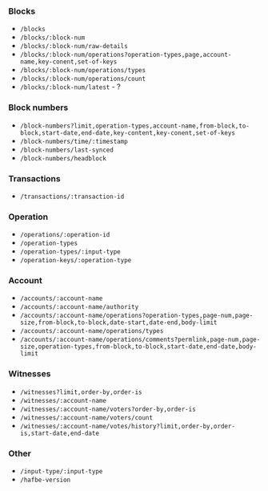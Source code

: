 ### Blocks
* `/blocks`
* `/blocks/:block-num`
* `/blocks/:block-num/raw-details`
* `/blocks/:block-num/operations?operation-types,page,account-name,key-conent,set-of-keys`
* `/blocks/:block-num/operations/types`
* `/blocks/:block-num/operations/count`
* `/blocks/:block-num/latest` - ?

### Block numbers
* `/block-numbers?limit,operation-types,account-name,from-block,to-block,start-date,end-date,key-content,key-conent,set-of-keys`
* `/block-numbers/time/:timestamp`
* `/block-numbers/last-synced`
* `/block-numbers/headblock`

### Transactions
* `/transactions/:transaction-id`

### Operation
* `/operations/:operation-id`
* `/operation-types`
* `/operation-types/:input-type`
* `/operation-keys/:operation-type`

### Account
* `/accounts/:account-name`
* `/accounts/:account-name/authority`
* `/accounts/:account-name/operations?operation-types,page-num,page-size,from-block,to-block,date-start,date-end,body-limit`
* `/accounts/:account-name/operations/types`
* `/accounts/:account-name/operations/comments?permlink,page-num,page-size,operation-types,from-block,to-block,start-date,end-date,body-limit`

### Witnesses
* `/witnesses?limit,order-by,order-is`
* `/witnesses/:account-name`
* `/witnesses/:account-name/voters?order-by,order-is`
* `/witnesses/:account-name/voters/count`
* `/witnesses/:account-name/votes/history?limit,order-by,order-is,start-date,end-date`

### Other
* `/input-type/:input-type`
* `/hafbe-version`
